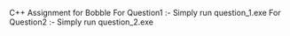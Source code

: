 C++ Assignment for Bobble
For Question1 :- Simply run question_1.exe
For Question2 :- Simply run question_2.exe
